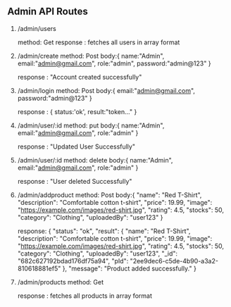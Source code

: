 ## Admin API Routes

1. /admin/users

    method: Get
    response : fetches all users in array format

2. /admin/create
    method: Post
    body:{
        name:"Admin",
        email:"admin@gmail.com",
        role:"admin",
        password:"admin@123"
    }

    response : "Account created successfully"

3. /admin/login
    method: Post
    body:{
        email:"admin@gmail.com",
        password:"admin@123"
    }

    response : {
        status:'ok',
        result:"token..."
    }
4. /admin/user/:id
    method: put
    body:{
        name:"Admin",
        email:"admin@gmail.com",
        role:"admin"
    }

    response : "Updated User Successfully"

5. /admin/user/:id
    method: delete
    body:{
        name:"Admin",
        email:"admin@gmail.com",
        role:"admin"
    }

    response : "User deleted Successfully"


6. /admin/addproduct
    method: Post
    body:{
        "name": "Red T-Shirt",
        "description": "Comfortable cotton t-shirt",
        "price": 19.99,
        "image": "https://example.com/images/red-shirt.jpg",
        "rating": 4.5,
        "stocks": 50,
        "category": "Clothing",
        "uploadedBy": "user123"
    }

    response: {
        "status": "ok",
        "result": {
            "name": "Red T-Shirt",
            "description": "Comfortable cotton t-shirt",
            "price": 19.99,
            "image": "https://example.com/images/red-shirt.jpg",
            "rating": 4.5,
            "stocks": 50,
            "category": "Clothing",
            "uploadedBy": "user123",
            "_id": "682c627192bdad176df75a94",
            "pId": "2ee9dec6-c5de-4b90-a3a2-810618881ef5"
        },
        "message": "Product added successfully."
    }

7. /admin/products
    method: Get

    response : fetches all products in array format
